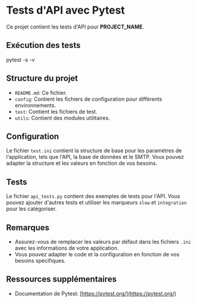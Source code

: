 # Tests d'API avec Pytest

Ce projet contient les tests d'API pour __PROJECT_NAME__.

## Exécution des tests

pytest -s -v


## Structure du projet

* `README.md`: Ce fichier.
* `config`: Contient les fichiers de configuration pour différents environnements.
* `test`: Contient les fichiers de test.
* `utils`: Contient des modules utilitaires.

## Configuration

Le fichier `test.ini` contient la structure de base pour les paramètres de l'application, tels que l'API, la base de données et le SMTP. Vous pouvez adapter la structure et les valeurs en fonction de vos besoins.

## Tests

Le fichier `api_tests.py` contient des exemples de tests pour l'API. Vous pouvez ajouter d'autres tests et utiliser les marqueurs `slow` et `integration` pour les catégoriser.

## Remarques

* Assurez-vous de remplacer les valeurs par défaut dans les fichiers `.ini` avec les informations de votre application.
* Vous pouvez adapter le code et la configuration en fonction de vos besoins spécifiques.

## Ressources supplémentaires

* Documentation de Pytest: [https://pytest.org/](https://pytest.org/)